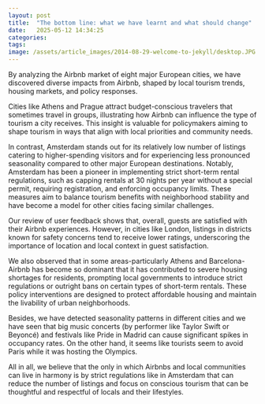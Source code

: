 ```yaml
---
layout: post
title:  "The bottom line: what we have learnt and what should change"
date:   2025-05-12 14:34:25
categories: 
tags: 
image: /assets/article_images/2014-08-29-welcome-to-jekyll/desktop.JPG
---
```

By analyzing the Airbnb market of eight major European cities, we have discovered diverse impacts from Airbnb, shaped by local tourism trends, housing markets, and policy responses. 

Cities like Athens and Prague attract budget-conscious travelers that sometimes travel in groups, illustrating how Airbnb can influence the type of tourism a city receives. This insight is valuable for policymakers aiming to shape tourism in ways that align with local priorities and community needs.

In contrast, Amsterdam stands out for its relatively low number of listings catering to higher-spending visitors and for experiencing less pronounced seasonality compared to other major European destinations. Notably, Amsterdam has been a pioneer in implementing strict short-term rental regulations, such as capping rentals at 30 nights per year without a special permit, requiring registration, and enforcing occupancy limits. These measures aim to balance tourism benefits with neighborhood stability and have become a model for other cities facing similar challenges.

Our review of user feedback shows that, overall, guests are satisfied with their Airbnb experiences. However, in cities like London, listings in districts known for safety concerns tend to receive lower ratings, underscoring the importance of location and local context in guest satisfaction.

We also observed that in some areas-particularly Athens and Barcelona-Airbnb has become so dominant that it has contributed to severe housing shortages for residents, prompting local governments to introduce strict regulations or outright bans on certain types of short-term rentals. These policy interventions are designed to protect affordable housing and maintain the livability of urban neighborhoods.

Besides, we have detected seasonality patterns in different cities and we have seen that big music concerts (by performer like Taylor Swift or Beyoncé) and festivals like Pride in Madrid can cause significant spikes in occupancy rates. On the other hand, it seems like tourists seem to avoid Paris while it was hosting the Olympics.

All in all, we believe that the only in which Airbnbs and local communities can live in harmony is by strict regulations like in Amsterdam that can reduce the number of listings and focus on conscious tourism that can be thoughtful and respectful of locals and their lifestyles.